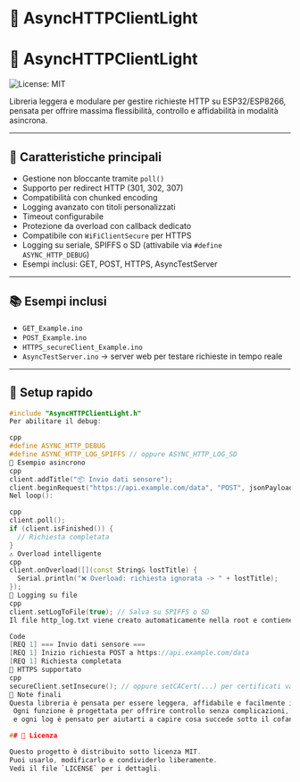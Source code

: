 # 🔌 AsyncHTTPClientLight

# 🔌 AsyncHTTPClientLight  
![License: MIT](https://img.shields.io/badge/License-MIT-yellow.svg)


Libreria leggera e modulare per gestire richieste HTTP su ESP32/ESP8266, 
pensata per offrire massima flessibilità, controllo e affidabilità in modalità asincrona.

---

## 🚀 Caratteristiche principali

- Gestione non bloccante tramite `poll()`
- Supporto per redirect HTTP (301, 302, 307)
- Compatibilità con chunked encoding
- Logging avanzato con titoli personalizzati
- Timeout configurabile
- Protezione da overload con callback dedicato
- Compatibile con `WiFiClientSecure` per HTTPS
- Logging su seriale, SPIFFS o SD (attivabile via `#define ASYNC_HTTP_DEBUG`)
- Esempi inclusi: GET, POST, HTTPS, AsyncTestServer

---

## 📚 Esempi inclusi

- `GET_Example.ino`
- `POST_Example.ino`
- `HTTPS_secureClient_Example.ino`
- `AsyncTestServer.ino` → server web per testare richieste in tempo reale

---

## 🧰 Setup rapido

```cpp
#include "AsyncHTTPClientLight.h"
Per abilitare il debug:

cpp
#define ASYNC_HTTP_DEBUG
#define ASYNC_HTTP_LOG_SPIFFS // oppure ASYNC_HTTP_LOG_SD
🧪 Esempio asincrono
cpp
client.addTitle("📦 Invio dati sensore");
client.beginRequest("https://api.example.com/data", "POST", jsonPayload);
Nel loop():

cpp
client.poll();
if (client.isFinished()) {
  // Richiesta completata
}
⚠️ Overload intelligente
cpp
client.onOverload([](const String& lostTitle) {
  Serial.println("❌ Overload: richiesta ignorata -> " + lostTitle);
});
💾 Logging su file
cpp
client.setLogToFile(true); // Salva su SPIFFS o SD
Il file http_log.txt viene creato automaticamente nella root e contiene:

Code
[REQ 1] === Invio dati sensore ===
[REQ 1] Inizio richiesta POST a https://api.example.com/data
[REQ 1] Richiesta completata
🔐 HTTPS supportato
cpp
secureClient.setInsecure(); // oppure setCACert(...) per certificati validi
🧠 Note finali
Questa libreria è pensata per essere leggera, affidabile e facilmente integrabile in progetti embedded.
 Ogni funzione è progettata per offrire controllo senza complicazioni,
 e ogni log è pensato per aiutarti a capire cosa succede sotto il cofano.

## 📜 Licenza

Questo progetto è distribuito sotto licenza MIT.  
Puoi usarlo, modificarlo e condividerlo liberamente.  
Vedi il file `LICENSE` per i dettagli.
